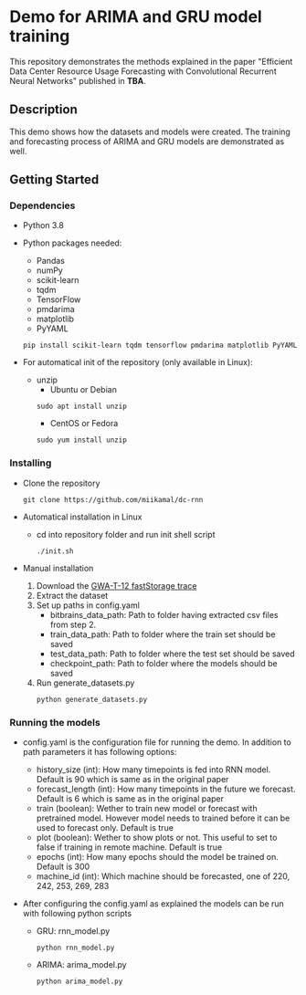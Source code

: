 # Demo for ARIMA and GRU model training

This repository demonstrates the methods explained in the paper "Efficient Data Center Resource Usage Forecasting with Convolutional Recurrent Neural Networks" published in **TBA**.

## Description

This demo shows how the datasets and models were created. The training and forecasting process of ARIMA and GRU models are demonstrated as well.

## Getting Started

### Dependencies

* Python 3.8

* Python packages needed:
  * Pandas
  * numPy
  * scikit-learn
  * tqdm
  * TensorFlow
  * pmdarima
  * matplotlib
  * PyYAML
  ```
  pip install scikit-learn tqdm tensorflow pmdarima matplotlib PyYAML
  ```

* For automatical init of the repository (only available in Linux):
  * unzip
    * Ubuntu or Debian
    ```
    sudo apt install unzip
    ```
    * CentOS or Fedora
    ```
    sudo yum install unzip
    ```

### Installing

* Clone the repository 
  ```
  git clone https://github.com/miikamal/dc-rnn
  ```

* Automatical installation in Linux
  * cd into repository folder and run init shell script
    ```
    ./init.sh
    ```

* Manual installation
  1. Download the [GWA-T-12 fastStorage trace](http://gwa.ewi.tudelft.nl/datasets/gwa-t-12-bitbrains)
  2. Extract the dataset
  3. Set up paths in config.yaml
      * bitbrains_data_path: Path to folder having extracted csv files from step 2.
      * train_data_path: Path to folder where the train set should be saved
      * test_data_path: Path to folder where the test set should be saved
      * checkpoint_path: Path to folder where the models should be saved
  4. Run generate_datasets.py
      ```
      python generate_datasets.py
      ```

### Running the models

* config.yaml is the configuration file for running the demo. In addition to path parameters it has following options:
  * history_size (int): How many timepoints is fed into RNN model. Default is 90 which is same as in the original paper
  * forecast_length (int): How many timepoints in the future we forecast. Default is 6 which is same as in the original paper
  * train (boolean): Wether to train new model or forecast with pretrained model. However model needs to trained before it can be used to forecast only. Default is true
  * plot (boolean): Wether to show plots or not. This useful to set to false if training in remote machine. Default is true
  * epochs (int): How many epochs should the model be trained on. Default is 300
  * machine_id (int): Which machine should be forecasted, one of 220, 242, 253, 269, 283

* After configuring the config.yaml as explained the models can be run with following python scripts
  * GRU: rnn_model.py
    ```
    python rnn_model.py
    ```
  * ARIMA: arima_model.py
    ```
    python arima_model.py
    ```
